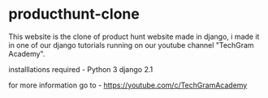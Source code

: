# producthunt-clone
This website is the clone of product hunt website made in django, i made it in one of our django tutorials running on our youtube channel "TechGram Academy".

installlations required -
Python 3
django 2.1

for more information go to - https://youtube.com/c/TechGramAcademy

